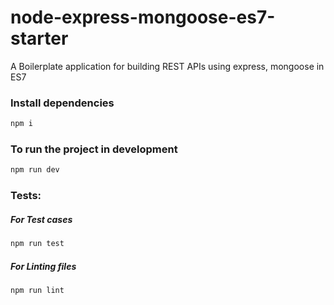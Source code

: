 # node-express-mongoose-es7-starter

A Boilerplate application for building REST APIs using express, mongoose in ES7

### Install dependencies

```sh
npm i
```

### To run the project in development

```sh
npm run dev
```

### Tests:

##### For Test cases
```sh
npm run test
```

##### For Linting files
```sh
npm run lint
```
